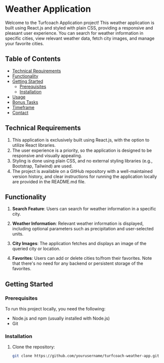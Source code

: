 # Weather Application

Welcome to the Turfcoach Application project! This weather application is built using React.js and styled with plain CSS, providing a responsive and pleasant user experience. You can search for weather information in specific cities, view relevant weather data, fetch city images, and manage your favorite cities.

## Table of Contents

- [Technical Requirements](#technical-requirements)
- [Functionality](#functionality)
- [Getting Started](#getting-started)
  - [Prerequisites](#prerequisites)
  - [Installation](#installation)
- [Usage](#usage)
- [Bonus Tasks](#bonus-tasks)
- [Timeframe](#timeframe)
- [Contact](#contact)

## Technical Requirements

1. This application is exclusively built using React.js, with the option to utilize React libraries.
2. The user experience is a priority, so the application is designed to be responsive and visually appealing.
3. Styling is done using plain CSS, and no external styling libraries (e.g., Bootstrap, Tailwind) are used.
4. The project is available on a GitHub repository with a well-maintained version history, and clear instructions for running the application locally are provided in the README.md file.

## Functionality

1. **Search Feature**: Users can search for weather information in a specific city.

2. **Weather Information**: Relevant weather information is displayed, including optional parameters such as precipitation and user-selected units.

3. **City Images**: The application fetches and displays an image of the queried city or location.

4. **Favorites**: Users can add or delete cities to/from their favorites. Note that there's no need for any backend or persistent storage of the favorites.

## Getting Started

### Prerequisites

To run this project locally, you need the following:

- Node.js and npm (usually installed with Node.js)
- Git

### Installation

1. Clone the repository:

   ```bash
   git clone https://github.com/yourusername/turfcoach-weather-app.git